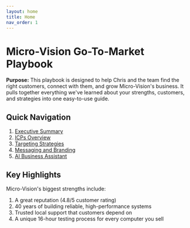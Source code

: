 ```yaml
---
layout: home
title: Home
nav_order: 1
---
```


# Micro-Vision Go-To-Market Playbook

**Purpose:** This playbook is designed to help Chris and the team find the right customers, connect with them, and grow Micro-Vision's business. It pulls together everything we've learned about your strengths, customers, and strategies into one easy-to-use guide.

## Quick Navigation

1. [Executive Summary](docs/executive-summary)
2. [ICPs Overview](docs/icps/overview)
3. [Targeting Strategies](docs/targeting-strategies)
4. [Messaging and Branding](docs/messaging-and-branding)
5. [AI Business Assistant](docs/ai-assistant)

## Key Highlights

Micro-Vision's biggest strengths include:
1. A great reputation (4.8/5 customer rating)
2. 40 years of building reliable, high-performance systems
3. Trusted local support that customers depend on
4. A unique 16-hour testing process for every computer you sell